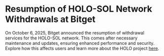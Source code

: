 # Resumption of HOLO-SOL Network Withdrawals at Bitget

On October 6, 2025, Bitget announced the resumption of withdrawal services for the HOLO-SOL network. This comes after necessary maintenance and updates, ensuring enhanced performance and security. Explore how this affects users and learn more about the HOLO project [here](https://chain-base.xyz/resumption-of-holo-sol-network-withdrawals-at-bitget).